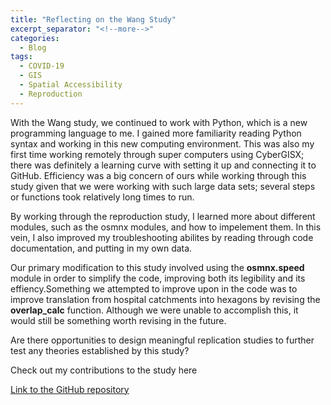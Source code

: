 ```yaml
---
title: "Reflecting on the Wang Study"
excerpt_separator: "<!--more-->"
categories:
  - Blog
tags:
  - COVID-19
  - GIS
  - Spatial Accessibility
  - Reproduction
---
```

With the Wang study, we continued to work with Python, which is a new programming language to me. I gained more familiarity reading Python syntax and working in this new computing environment. This was also my first time working remotely through super computers using CyberGISX; there was definitely a learning curve with setting it up and connecting it to GitHub. Efficiency was a big concern of ours while working through this study given that we were working with such large data sets; several steps or functions took relatively long times to run. 

 By working through the reproduction study, I learned more about different modules, such as the osmnx modules, and how to impelement them.
In this vein, I also improved my troubleshooting abilites by reading through code documentation, and putting in my own data.

Our primary modification to this study involved using the **osmnx.speed** module in order to simplify the code, improving both its legibility and its effiency.Something we attempted to improve upon in the code was to improve translation from hospital catchments into hexagons by revising the **overlap_calc** function. Although we were unable to accomplish this, it would still be something worth revising in the future.

Are there opportunities to design meaningful replication studies to further test any theories established by this study?

Check out my contributions to the study here

[Link to the GitHub repository](https://github.com/sydalexander/RPr-Kang-2020)
